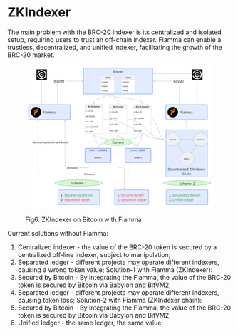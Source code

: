 # ZKIndexer

The main problem with the BRC-20 Indexer is its centralized and isolated setup, requiring users to trust an off-chain indexer. Fiamma can enable a trustless, decentralized, and unified indexer, facilitating the growth of the BRC-20 market. 

<figure><img src="../.gitbook/assets/image (7).png" alt=""><figcaption><p>Fig6. ZKIndexer on Bitcoin with Fiamma</p></figcaption></figure>

Current solutions without Fiamma:
1. Centralized indexer - the value of the BRC-20 token is secured by a centralized off-line indexer, subject to manipulation;
2. Separated ledger - different projects may operate different indexers, causing a wrong token value;
Solution-1 with Fiamma (ZKIndexer):
1. Secured by Bitcoin - By integrating the Fiamma, the value of the BRC-20 token is secured by Bitcoin via Babylon and BitVM2;
2. Separated ledger - different projects may operate different indexers, causing token loss;
Solution-2 with Fiamma (ZKIndexer chain):
1. Secured by Bitcoin - By integrating the Fiamma, the value of the BRC-20 token is secured by Bitcoin via Babylon and BitVM2;
2. Unified ledger - the same ledger, the same value;